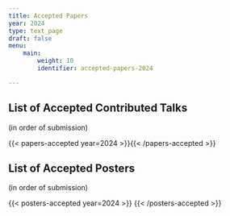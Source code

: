 ```yaml
---
title: Accepted Papers
year: 2024
type: text_page
draft: false
menu:
    main:
        weight: 10
        identifier: accepted-papers-2024

---
```



<script src="https://ajax.googleapis.com/ajax/libs/jquery/3.5.1/jquery.min.js"></script>

## List of Accepted Contributed Talks

(in order of submission)

{{< papers-accepted year=2024 >}}{{< /papers-accepted >}}


## List of Accepted Posters

(in order of submission)

{{< posters-accepted year=2024 >}}
{{< /posters-accepted >}}

<!--
## Best Student Paper Awards
### Theory
Congratulations to **Tony Metger** for *Generalised entropy accumulation for quantum cryptography* with co-authors Omar Fawzi ; David Sutter ; Renato Renner

### Experiment
Congratulations to **Fadri Grünenfelder** for *Towards 100 Mbps secret key rate QKD* with co-authors Alberto Boaron ; Matthieu Perrenoud ; Giovanni Resta ; Raphael Houlmann ; Sylvain El-Khoury ; Hugo Zbinden -->




<!-- Download a zip-archive of
{{< button-link label="all posters" url="https://surfdrive.surf.nl/files/index.php/s/QujOcEzN8b7ndhH/download" icon="tar" >}} available so far.

### Tue, 11 Aug, 15:15 - 17:15 (TODO set final date)
{{< button-link label="session" url="/sessions/poster1" icon="link" >}}
{{< posters-accepted session="tue_afternoon" >}}{{< /posters-accepted >}}

### Thu, 13 Aug, 11:00 - 13:00 (TODO set final date)
{{< button-link label="session" url="/sessions/poster2" icon="link" >}}
{{< posters-accepted session="thu_morning">}}{{< /posters-accepted >}}
-->
